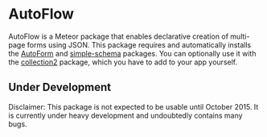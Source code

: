 # AutoFlow #
AutoFlow is a Meteor package that enables declarative creation of multi-page forms using JSON.  This package requires and automatically installs the [AutoForm](https://github.com/aldeed/meteor-autoform) and [simple-schema](https://github.com/aldeed/meteor-simple-schema) packages. You can optionally use it with the [collection2](https://github.com/aldeed/meteor-collection2) package, which you have to add to your app yourself.

## Under Development
Disclaimer:  This package is not expected to be usable until October 2015.  It is currently under heavy development and undoubtedly contains many bugs.


